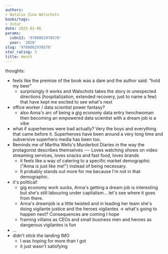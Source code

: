 ```yaml
---
authors:
- Natalie Zina Walschots
books/tags:
- 3star
date: 2025-02-06
params:
  isbn13: '9780062978578'
  year: '2020'
slug: '9780062978578'
star_rating: 3
title: Hench
---
```


<!--more-->

thoughts:

- feels like the premise of the book was a dare and the author said: "hold my beer"
  - surprisingly it works and Walschots takes the story in unexpected directions (hospitalization, extended recovery, just to name a few) that have kept me excited to see what's next
- office worker / data scientist power fantasy?
  - also Anna's arc of being a gig economy data entry henchwoman then becoming an empowered data scientist with a dream job is a vibe
- what if superheroes were bad actually? Very the boys and everything that came before it. Superheroes have been around a very long time and subversive superhero media has been too.
- Reminds me of Martha Wells's Murderbot Diaries in the way the protagonist describes themselves --- Loves watching shows on video streaming services, loves snacks and fast food, loves brands
  - it feels like a way of catering to a specific market demographic ("Anna is just like me!") instead of being necessary.
  - It probably stands out more for me because I'm not in that demographic.
- it's political!
  - gig economy work sucks, Anna's getting a dream job is interesting but she's still labouring under capitalism... let's see where it goes from there.
  - Anna's dreamjob is a little twisted and in leading her team she's doing vigilante justice and the heroes vigilantes -> what's going to happen next? Consequences are coming I hope
  - framing villains as CEOs and small business men and heroes as dangerous vigilantes is fun
- ...
- didn't stick the landing IMO
  - I was hoping for more than I got
  - it just wasn't satisfying